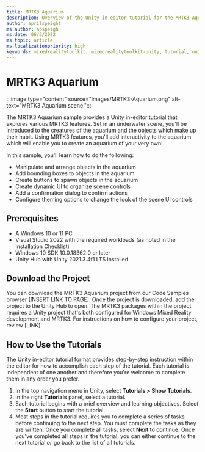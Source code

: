 ```yaml
---
title: MRTK3 Aquarium 
description: Overview of the Unity in-editor tutorial for the MRTK3 Aquarium sample
author: aprilspeight
ms.author: apspeigh
ms.date: 06/5/2022
ms.topic: article
ms.localizationpriority: high
keywords: mixedrealitytoolkit, mixedrealitytoolkit-unity, tutorial, unity
---
```


# MRTK3 Aquarium

:::image type="content" source="images/MRTK3-Aquarium.png" alt-text="MRTK3 Aquarium scene.":::

The MRTK3 Aquarium sample provides a Unity in-editor tutorial that explores various MRTK3 features. Set in an underwater scene, you'll be introduced to the creatures of the aquarium and the objects which make up their habit. Using MRTK3 features, you'll add interactivity to the aquarium which will enable you to create an aquarium of your very own!

In this sample, you'll learn how to do the following:
- Manipulate and arrange objects in the aquarium
- Add bounding boxes to objects in the aquarium
- Create buttons to spawn objects in the aquarium
- Create dynamic UI to organize scene controls
- Add a confirmation dialog to confirm actions
- Configure theming options to change the look of the scene UI controls

## Prerequisites

- A Windows 10 or 11 PC
- Visual Studio 2022 with the required workloads (as noted in the [Installation Checklist](https://docs.microsoft.com/windows/mixed-reality/develop/install-the-tools))
- Windows 10 SDK 10.0.18362.0 or later
- Unity Hub with Unity 2021.3.4f1 LTS installed

## Download the Project

You can download the MRTK3 Aquarium project from our Code Samples browser [INSERT LINK TO PAGE]. Once the project is downloaded, add the project to the Unity Hub to open. The MRTK3 packages within the project requires a Unity project that's both configured for Windows Mixed Reality development and MRTK3. For instructions on how to configure your project, review [LINK].

## How to Use the Tutorials
The Unity in-editor tutorial format provides step-by-step instruction within the editor for how to accomplish each step of the tutorial. Each tutorial is independent of one another and therefore you're welcome to complete them in any order you prefer.
1. In the top navigation menu in Unity, select <b>Tutorials > Show Tutorials</b>.
1. In the right <b>Tutorials</b> panel, select a tutorial.
1. Each tutorial begins with a brief overview and learning objectives. Select the <b>Start</b> button to start the tutorial.
1. Most steps in the tutorial requires you to complete a series of tasks before continuing to the next step. You must complete the tasks as they are written. Once you complete all tasks, select <b>Next</b> to continue.
Once you've completed all steps in the tutorial, you can either continue to the next tutorial <i>or</i> go back to the list of all tutorials.